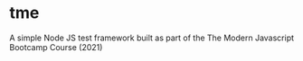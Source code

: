 # tme
A simple Node JS test framework built as part of the The Modern Javascript Bootcamp Course (2021)
